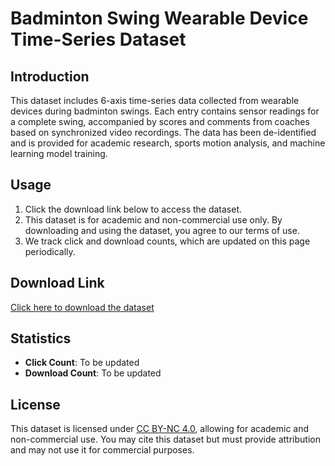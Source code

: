 # Badminton Swing Wearable Device Time-Series Dataset

## Introduction

This dataset includes 6-axis time-series data collected from wearable devices during badminton swings. Each entry contains sensor readings for a complete swing, accompanied by scores and comments from coaches based on synchronized video recordings. The data has been de-identified and is provided for academic research, sports motion analysis, and machine learning model training.

## Usage

1. Click the download link below to access the dataset.  
2. This dataset is for academic and non-commercial use only. By downloading and using the dataset, you agree to our terms of use.  
3. We track click and download counts, which are updated on this page periodically.

## Download Link

[Click here to download the dataset](https://yourwebsite.com)

## Statistics

- **Click Count**: To be updated
- **Download Count**: To be updated

## License

This dataset is licensed under [CC BY-NC 4.0](https://creativecommons.org/licenses/by-nc/4.0/legalcode), allowing for academic and non-commercial use. You may cite this dataset but must provide attribution and may not use it for commercial purposes.
